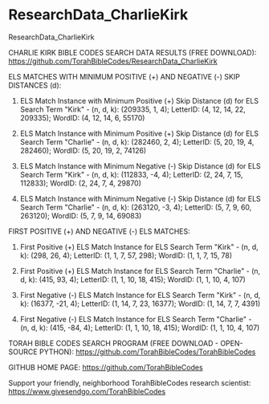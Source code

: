 # ResearchData_CharlieKirk
ResearchData_CharlieKirk

CHARLIE KIRK BIBLE CODES SEARCH DATA RESULTS (FREE DOWNLOAD):
https://github.com/TorahBibleCodes/ResearchData_CharlieKirk


ELS MATCHES WITH MINIMUM POSITIVE (+) AND NEGATIVE (-) SKIP DISTANCES (d):

1. ELS Match Instance with Minimum Positive (+) Skip Distance (d) for ELS Search Term "Kirk" - (n, d, k): (209335, 1, 4); LetterID: (4, 12, 14, 22, 209335); WordID: (4, 12, 14, 6, 55170)

2. ELS Match Instance with Minimum Positive (+) Skip Distance (d) for ELS Search Term "Charlie" - (n, d, k): (282460, 2, 4); LetterID: (5, 20, 19, 4, 282460); WordID: (5, 20, 19, 2, 74126)

3. ELS Match Instance with Minimum Negative (-) Skip Distance (d) for ELS Search Term "Kirk" - (n, d, k): (112833, -4, 4); LetterID: (2, 24, 7, 15, 112833); WordID: (2, 24, 7, 4, 29870)

4. ELS Match Instance with Minimum Negative (-) Skip Distance (d) for ELS Search Term "Charlie" - (n, d, k): (263120, -3, 4); LetterID: (5, 7, 9, 60, 263120); WordID: (5, 7, 9, 14, 69083)


FIRST POSITIVE (+) AND NEGATIVE (-) ELS MATCHES:

1. First Positive (+) ELS Match Instance for ELS Search Term "Kirk" - (n, d, k): (298, 26, 4); LetterID: (1, 1, 7, 57, 298); WordID: (1, 1, 7, 15, 78)

2. First Positive (+) ELS Match Instance for ELS Search Term "Charlie" - (n, d, k): (415, 93, 4); LetterID: (1, 1, 10, 18, 415); WordID: (1, 1, 10, 4, 107)

3. First Negative (-) ELS Match Instance for ELS Search Term "Kirk" - (n, d, k): (16377, -21, 4); LetterID: (1, 14, 7, 23, 16377); WordID: (1, 14, 7, 7, 4391)

4. First Negative (-) ELS Match Instance for ELS Search Term "Charlie" - (n, d, k): (415, -84, 4); LetterID: (1, 1, 10, 18, 415); WordID:  (1, 1, 10, 4, 107)

TORAH BIBLE CODES SEARCH PROGRAM (FREE DOWNLOAD - OPEN-SOURCE PYTHON):
https://github.com/TorahBibleCodes/TorahBibleCodes

GITHUB HOME PAGE:
https://github.com/TorahBibleCodes

Support your friendly, neighborhood TorahBibleCodes research scientist:
https://www.givesendgo.com/TorahBibleCodes
